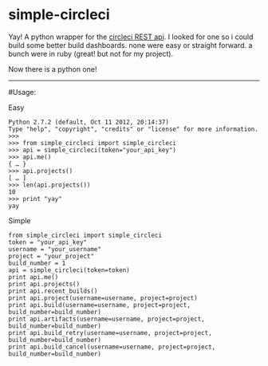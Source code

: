 simple-circleci
===============

Yay! A python wrapper for the [circleci REST api](https://circleci.com/docs/api). I looked for one so i could build some better build dashboards. none were easy or straight forward. a bunch were in ruby (great! but not for my project). 

Now there is a python one!

---

#Usage: 

Easy

	Python 2.7.2 (default, Oct 11 2012, 20:14:37)
	Type "help", "copyright", "credits" or "license" for more information.
	>>>	
	>>> from simple_circleci import simple_circleci
	>>> api = simple_circleci(token="your_api_key")
	>>> api.me()
	{ … }
	>>> api.projects()
	[ … ]
	>>> len(api.projects())
	10
	>>> print "yay"
	yay
	

Simple

    
    from simple_circleci import simple_circleci
    token = "your_api_key"
    username = "your_username"
    project = "your_project"
    build_number = 1
    api = simple_circleci(token=token)
    print api.me()
    print api.projects()
    print api.recent_builds()
    print api.project(username=username, project=project)
    print api.build(username=username, project=project, build_number=build_number)
    print api.artifacts(username=username, project=project, build_number=build_number)
    print api.build_retry(username=username, project=project, build_number=build_number)
    print api.build_cancel(username=username, project=project, build_number=build_number) 